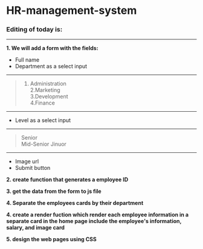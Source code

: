 # HR-management-system

### Editing of today is:
---

**1. We will add a form with the fields:**  

- Full name
- Department as a select input  

---

> 1. Administration  
> 2.Marketing  
> 3.Development  
> 4.Finance  

---

- Level as a select input  

---
> Senior  
> Mid-Senior
> Jinuor 

---

- Image url
- Submit button


**2. create function that generates a employee ID**  

**3. get the data from the form to js file**  

**4. Separate the employees cards by their department**  


**4. create a render fuction which render each employee information in a separate card in the home page include the employee's information, salary, and image card**  

**5. design the web pages using CSS**  


